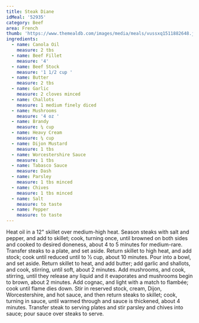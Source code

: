 ```yaml
---
title: Steak Diane
idMeal: '52935'
category: Beef
area: French
thumb: 'https://www.themealdb.com/images/media/meals/vussxq1511882648.jpg'
ingredients:
  - name: Canola Oil
    measure: 2 tbs
  - name: Beef Fillet
    measure: '4'
  - name: Beef Stock
    measure: '1 1/2 cup '
  - name: Butter
    measure: 2 tbs
  - name: Garlic
    measure: 2 cloves minced
  - name: Challots
    measure: 1 medium finely diced
  - name: Mushrooms
    measure: '4 oz '
  - name: Brandy
    measure: ¼ cup
  - name: Heavy Cream
    measure: ¼ cup
  - name: Dijon Mustard
    measure: 1 tbs
  - name: Worcestershire Sauce
    measure: 1 tbs
  - name: Tabasco Sauce
    measure: Dash
  - name: Parsley
    measure: 1 tbs minced
  - name: Chives
    measure: 1 tbs minced
  - name: Salt
    measure: to taste
  - name: Pepper
    measure: to taste
---
```

Heat oil in a 12" skillet over medium-high heat. Season steaks with salt and pepper, and add to skillet; cook, turning once, until browned on both sides and cooked to desired doneness, about 4 to 5 minutes for medium-rare. Transfer steaks to a plate, and set aside.
Return skillet to high heat, and add stock; cook until reduced until to 1⁄2 cup, about 10 minutes. Pour into a bowl, and set aside. Return skillet to heat, and add butter; add garlic and shallots, and cook, stirring, until soft, about 2 minutes. Add mushrooms, and cook, stirring, until they release any liquid and it evaporates and mushrooms begin to brown, about 2 minutes. Add cognac, and light with a match to flambée; cook until flame dies down. Stir in reserved stock, cream, Dijon, Worcestershire, and hot sauce, and then return steaks to skillet; cook, turning in sauce, until warmed through and sauce is thickened, about 4 minutes. Transfer steak to serving plates and stir parsley and chives into sauce; pour sauce over steaks to serve.
